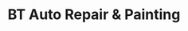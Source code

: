---
title: "BT Auto Repair & Painting"
url: /washington/bt-auto-repair-and-painting/
shop: car repair
---